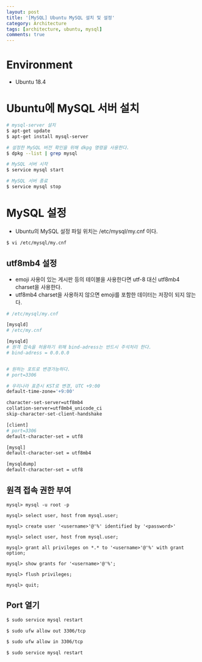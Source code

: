 ```yaml
---
layout: post
title: '[MySQL] Ubuntu MySQL 설치 및 설정'
category: Architecture
tags: [architecture, ubuntu, mysql]
comments: true
---
```


# Environment
- Ubuntu 18.4

# Ubuntu에 MySQL 서버 설치

~~~bash
# mysql-server 설치
$ apt-get update
$ apt-get install mysql-server

# 설정한 MySQL 버전 확인을 위해 dkpg 명령을 사용한다.
$ dpkg --list | grep mysql

# MySQL 서버 시작
$ service mysql start

# MySQL 서버 종료
$ service mysql stop
~~~


# MySQL 설정
- Ubuntu의 MySQL 설정 파일 위치는 /etc/mysql/my.cnf 이다.

~~~sh
$ vi /etc/mysql/my.cnf
~~~
 
## utf8mb4 설정
- emoji 사용이 있는 게시판 등의 테이블을 사용한다면 utf-8 대신 utf8mb4 charset을 사용한다.
- utf8mb4 charset을 사용하지 않으면 emoji를 포함한 데이터는 저장이 되지 않는다.

~~~bash
# /etc/mysql/my.cnf

[mysqld]
# /etc/my.cnf

[mysqld]
# 원격 접속을 허용하기 위해 bind-adress는 반드시 주석처리 한다.
# bind-adress = 0.0.0.0


# 원하는 포트로 변경가능하다.
# port=3306

# 우리나라 표준시 KST로 변경, UTC +9:00
default-time-zone='+9:00'

character-set-server=utf8mb4
collation-server=utf8mb4_unicode_ci
skip-character-set-client-handshake

[client]
# port=3306
default-character-set = utf8

[mysql]
default-character-set = utf8mb4

[mysqldump]
default-character-set = utf8
~~~


## 원격 접속 권한 부여

~~~shell
mysql> mysql -u root -p

mysql> select user, host from mysql.user;

mysql> create user '<username>'@'%' identified by '<password>'

mysql> select user, host from mysql.user;

mysql> grant all privileges on *.* to '<username>'@'%' with grant option;

mysql> show grants for '<username>'@'%';

mysql> flush privileges;

mysql> quit;
~~~

## Port 열기

~~~sh
$ sudo service mysql restart

$ sudo ufw allow out 3306/tcp

$ sudo ufw allow in 3306/tcp

$ sudo service mysql restart
~~~

